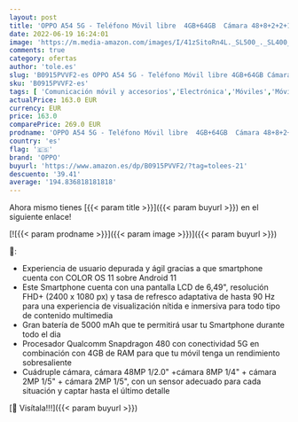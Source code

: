 ```yaml
---
layout: post
title: 'OPPO A54 5G - Teléfono Móvil libre  4GB+64GB  Cámara 48+8+2+2+16 MP  Smartphone Android  Batería 5000mAh  Carga Rápida 18W  Dual SIM - Negro'
date: 2022-06-19 16:24:01
image: 'https://m.media-amazon.com/images/I/41zSitoRn4L._SL500_._SL400_.jpg'
comments: true
category: ofertas
author: 'tole.es'
slug: 'B0915PVVF2-es OPPO A54 5G - Teléfono Móvil libre 4GB+64GB Cámara...'
sku: 'B0915PVVF2-es'
tags: [ 'Comunicación móvil y accesorios','Electrónica','Móviles','Móviles y smartphones libres','android','oppo','🇪🇸', ]
actualPrice: 163.0 EUR
currency: EUR
price: 163.0
comparePrice: 269.0 EUR
prodname: 'OPPO A54 5G - Teléfono Móvil libre  4GB+64GB  Cámara 48+8+2+2+16 MP  Smartphone Android  Batería 5000mAh  Carga Rápida 18W  Dual SIM - Negro'
country: 'es'
flag: '🇪🇸'
brand: 'OPPO'
buyurl: 'https://www.amazon.es/dp/B0915PVVF2/?tag=tolees-21'
descuento: '39.41'
average: '194.836818181818'
---
```


Ahora mismo tienes [{{< param title >}}]({{< param buyurl >}}) en el siguiente enlace!

[![{{< param prodname >}}]({{< param image >}})]({{< param buyurl >}})

🔎:

- Experiencia de usuario depurada y ágil gracias a que smartphone cuenta con COLOR OS 11 sobre Android 11
- Este Smartphone cuenta con una pantalla LCD de 6,49", resolución FHD+ (2400 x 1080 px) y tasa de refresco adaptativa de hasta 90 Hz para una experiencia de visualización nítida e inmersiva para todo tipo de contenido multimedia
- Gran batería de 5000 mAh que te permitirá usar tu Smartphone durante todo el dia
- Procesador Qualcomm Snapdragon 480 con conectividad 5G en combinación con 4GB de RAM para que tu móvil tenga un rendimiento sobresaliente
- Cuádruple cámara, cámara 48MP 1/2.0" +cámara 8MP 1/4" + cámara 2MP 1/5" + cámara 2MP 1/5", con un sensor adecuado para cada situación y captar hasta el último detalle

[🛒 Visítala!!!]({{< param buyurl >}})
